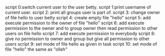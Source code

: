 script 0:switch current user to the user betty.
script 1:print username of current user.
script 2: print all groups user is part of.
script 3: change owner of file hello to user betty
script 4: create empty file "hello"
script 5: add execute permission to the owner of file "hello"
script 6: add execute permission to the owner and to group owner then read permission to other users on file hello
script 7: add execute permission to everybody
script 8: give no permission to owner and group but give all permission to other users
script 9: set mode of file hello as given in task
script 10: set mode of file "hello" the same as "olleh"